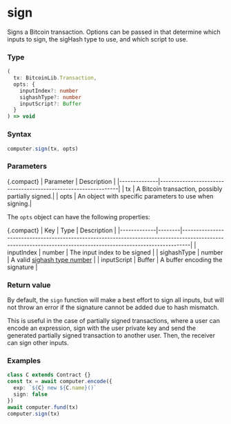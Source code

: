 # sign

Signs a Bitcoin transaction. Options can be passed in that determine which inputs to sign, the sigHash type to use, and which script to use.

### Type

```ts
(
  tx: BitcoinLib.Transaction,
  opts: {
    inputIndex?: number
    sighashType?: number
    inputScript?: Buffer
  }
) => void
```

### Syntax

```js
computer.sign(tx, opts)
```

### Parameters

{.compact}
| Parameter | Description |
|--------------|---------------------------------------------------------------|
| tx | A Bitcoin transaction, possibly partially signed.|
| opts | An object with specific parameters to use when signing.|

The `opts` object can have the following properties:

{.compact}
| Key | Type | Description |
|-------------|--------|---------------------------------------------------------------------------------------------------------------------------------------------------------------|
| inputIndex | number | The input index to be signed |
| sighashType | number | A valid <a target="_blank" href="https://github.com/bitcoin-computer/monorepo/blob/main/packages/nakamotojs/src/transaction.d.ts">sighash type number</a> |
| inputScript | Buffer | A buffer encoding the signature |

### Return value

By default, the `sign` function will make a best effort to sign all inputs, but will not throw an error if the signature cannot be added due to hash mismatch.

This is useful in the case of partially signed transactions, where a user can encode an expression, sign with the user private key and send the generated partially signed transaction to another user. Then, the receiver can sign other inputs.

### Examples

```ts
class C extends Contract {}
const tx = await computer.encode({
  exp: `${C} new ${C.name}()`
  sign: false
})
await computer.fund(tx)
computer.sign(tx)
```
